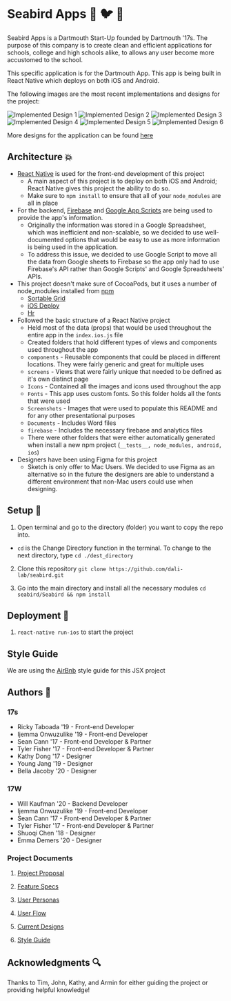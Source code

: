 # Seabird Apps :ocean: :bird: :iphone:

Seabird Apps is a Dartmouth Start-Up founded by Dartmouth '17s. The purpose of this company is to create clean and efficient applications for schools, college and high schools alike, to allows any user become more accustomed to the school.

This specific application is for the Dartmouth App. This app is being built in React Native which deploys on both iOS and Android.

The following images are the most recent implementations and designs for the project:

![Implemented Design 1](https://github.com/dali-lab/seabird/blob/master/Seabird/Screenshots/login.png "Login Screen")
![Implemented Design 2](https://github.com/dali-lab/seabird/blob/master/Seabird/Screenshots/user_type.png "User Type Screen")
![Implemented Design 3](https://github.com/dali-lab/seabird/blob/master/Seabird/Screenshots/home.png "Home Screen")
![Implemented Design 4](https://github.com/dali-lab/seabird/blob/master/Seabird/Screenshots/settings.png "News Screen")
![Implemented Design 5](https://github.com/dali-lab/seabird/blob/master/Seabird/Screenshots/customize.png "Dining Screen")
![Implemented Design 6](https://github.com/dali-lab/seabird/blob/master/Seabird/Screenshots/events.png "Events Screen")

More designs for the application can be found [here](https://drive.google.com/drive/u/0/folders/0B3gzFbdZqpokSnNncDBQYVJMODg)

## Architecture :boom:

- [React Native](https://facebook.github.io/react-native/docs/getting-started.html) is used for the front-end development of this project
  - A main aspect of this project is to deploy on both iOS and Android; React Native gives this project the ability to do so.
  - Make sure to `npm install` to ensure that all of your `node_modules` are all in place
- For the backend, [Firebase](https://firebase.google.com/docs/web/setup) and [Google App Scripts](https://developers.google.com/apps-script/) are being used to provide the app's information.
  - Originally the information was stored in a Google Spreadsheet, which was inefficient and non-scalable, so we decided to use well-documented options that would be easy to use as more information is being used in the application.
  - To address this issue, we decided to use Google Script to move all the data from Google sheets to Firebase so the app only had to use Firebase's API rather than Google Scripts' and Google Spreadsheets' APIs.
- This project doesn't make sure of CocoaPods, but it uses a number of node_modules installed from [npm](https://www.npmjs.com/)
  - [Sortable Grid](https://www.npmjs.com/package/react-native-sortable-grid)
  - [iOS Deploy](https://www.npmjs.com/package/ios-deploy)
  - [Hr](https://www.npmjs.com/package/react-native-hr)
- Followed the basic structure of a React Native project
  - Held most of the data (props) that would be used throughout the entire app in the `index.ios.js` file
  - Created folders that hold different types of views and components used throughout the app
  - `components` - Reusable components that could be placed in different locations. They were fairly generic and great for multiple uses
  - `screens` - Views that were fairly unique that needed to be defined as it's own distinct page
  - `Icons` - Contained all the images and icons used throughout the app
  - `Fonts` - This app uses custom fonts. So this folder holds all the fonts that were used
  - `Screenshots` - Images that were used to populate this README and for any other presentational purposes
  - `Documents` - Includes Word files
  - `firebase` - Includes the necessary firebase and analytics files
  - There were other folders that were either automatically generated when install a new npm project (`__tests__, node_modules, android, ios`)
- Designers have been using Figma for this project
  - Sketch is only offer to Mac Users. We decided to use Figma as an alternative so in the future the designers are able to understand a different environment that non-Mac users could use when designing.

## Setup :wrench:

1. Open terminal and go to the directory (folder) you want to copy the repo into.
  - `cd` is the Change Directory function in the terminal. To change to the next directory, type `cd ./dest_directory`

2.  Clone this repository `git clone https://github.com/dali-lab/seabird.git`

3. Go into the main directory and install all the necessary modules `cd seabird/Seabird && npm install`

## Deployment :rocket:

1. `react-native run-ios` to start the project

## Style Guide

We are using the [AirBnb](https://github.com/airbnb/javascript) style guide for this JSX project

## Authors :pencil:

### 17s

* Ricky Taboada '19 - Front-end Developer
* Ijemma Onwuzulike '19 - Front-end Developer
* Sean Cann '17 - Front-end Developer & Partner
* Tyler Fisher '17 - Front-end Developer & Partner
* Kathy Dong '17 - Designer
* Young Jang '19 - Designer
* Bella Jacoby '20 - Designer

### 17W

* Will Kaufman '20 - Backend Developer
* Ijemma Onwuzulike '19 - Front-end Developer
* Sean Cann '17 - Front-end Developer & Partner
* Tyler Fisher '17 - Front-end Developer & Partner
* Shuoqi Chen '18 - Designer
* Emma Demers '20 - Designer

### Project Documents
1. [Project Proposal](https://docs.google.com/a/dali.dartmouth.edu/document/d/116sH23XuA61NVD2zhG5YXH1Cp6bWP_jM68CUCFll2Lc/edit?usp=sharing "Project Proposal")

2. [Feature Specs](https://docs.google.com/a/dali.dartmouth.edu/document/d/1pURueULJ0mw4Emk4YI_jxupdnmr6WMisqSNCqzBqHy8/edit?usp=sharing "Feature Spec")

3. [User Personas](https://docs.google.com/a/dali.dartmouth.edu/document/d/1m__HeHLbQqkQo75OVXKxPoYWWWLUpn3QlCppB-6jwKI/edit?usp=sharing "User Personas")

4. [User Flow](https://drive.google.com/open?id=0BzOSaA4mjaaGbUpScXJvN0ZOdDg "User Flow")

5. [Current Designs](https://drive.google.com/open?id=0B3gzFbdZqpokSnNncDBQYVJMODg "Current Designs")

6. [Style Guide](https://drive.google.com/open?id=0BzOSaA4mjaaGRlBwZDJJTm9pR3c "Style Guide")

## Acknowledgments :mag:
Thanks to Tim, John, Kathy, and Armin for either guiding the project or providing helpful knowledge!
